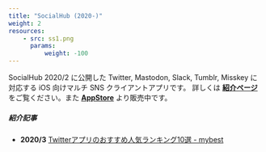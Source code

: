 ```yaml
---
title: "SocialHub (2020-)"
weight: 2
resources:
    - src: ss1.png
      params:
          weight: -100
---
```


SocialHub 2020/2 に公開した Twitter, Mastodon, Slack, Tumblr, Misskey に対応する iOS 向けマルチ SNS クライアントアプリです。
詳しくは **[紹介ページ](./socialhub/)** をご覧ください。また **[AppStore](https://apps.apple.com/jp/app/id1474451582)** より販売中です。

##### 紹介記事

* **2020/3** [Twitterアプリのおすすめ人気ランキング10選 - mybest](https://my-best.com/1960)